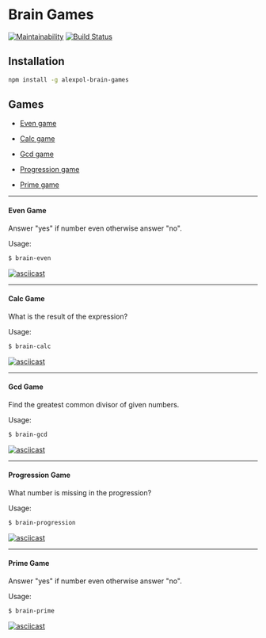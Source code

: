 # Brain Games
[![Maintainability](https://api.codeclimate.com/v1/badges/a99a88d28ad37a79dbf6/maintainability)](https://codeclimate.com/github/aleks-pol/project-lvl1-s462/maintainability)
[![Build Status](https://travis-ci.org/aleks-pol/project-lvl1-s462.svg?branch=master)](https://travis-ci.org/aleks-pol/project-lvl1-s462)

## Installation

```bash
npm install -g alexpol-brain-games
```

## Games
* [Even game](#even-game)

* [Calc game](#calc-game)

* [Gcd game](#gcd-game)

* [Progression game](#progression-game)

* [Prime game](#prime-game)

***

#### Even Game
Answer "yes" if number even otherwise answer "no".

Usage:
```bash
$ brain-even
```

[![asciicast](https://asciinema.org/a/D2lRSvnYolyn2Nw1O4P0AVoU5.svg)](https://asciinema.org/a/D2lRSvnYolyn2Nw1O4P0AVoU5)
***
#### Calc Game
What is the result of the expression?

Usage:
```bash
$ brain-calc
```
[![asciicast](https://asciinema.org/a/3uEcjFZ7XjFYkRNNCMeHv3DK3.svg)](https://asciinema.org/a/3uEcjFZ7XjFYkRNNCMeHv3DK3)
***
#### Gcd Game
Find the greatest common divisor of given numbers.

Usage:
```bash
$ brain-gcd
```
[![asciicast](https://asciinema.org/a/3691UMmlqPe4qec1W1eY4UWvh.svg)](https://asciinema.org/a/3691UMmlqPe4qec1W1eY4UWvh)
***
#### Progression Game
What number is missing in the progression?

Usage:
```bash
$ brain-progression
```
[![asciicast](https://asciinema.org/a/0AXOtyxLxjLSbUVVJCTClF0MF.svg)](https://asciinema.org/a/0AXOtyxLxjLSbUVVJCTClF0MF)
***
#### Prime Game
Answer "yes" if number even otherwise answer "no".

Usage:
```bash
$ brain-prime
```
[![asciicast](https://asciinema.org/a/zG9GLn64LKu03I1Si6fIMIJqL.svg)](https://asciinema.org/a/zG9GLn64LKu03I1Si6fIMIJqL)

